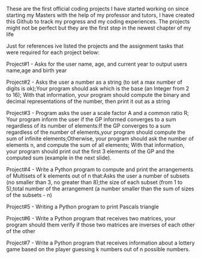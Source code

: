 These are the first official coding projects I have started working on since starting my Masters with the help of my professor and tutors, I have created this Github to track my progress and my coding experiences. The projects might not be perfect but they are the first step in the newest chapter of my life

Just for references ive listed the projects and the assignment tasks that were required for each project below:

Project#1 - Asks for the user name, age, and current year to output users name,age and birth year

Project#2 - Asks the user a number as a string (to set a max number of digits is ok);Your program should ask which is the base (an Integer from 2 to 16); With that information, your program should compute the binary and decimal representations of the number, then print it out as a string

Project#3 - Program asks the user a scale factor A and a common ratio R; Your program inform the user if the GP informed converges to a sum
regardless of its number of elements:If the GP converges to a sum regardless of the number of elements,your program should compute the sum of infinite elements;Otherwise, your program should ask the number of elements n, and compute the sum of all elements; With that information, your program should print out the first 3 elements of the GP and the computed sum (example in the next slide).

Project#4 - Write a Python program to compute and print the arrangements of Multisets of k elements out of n that:Asks the user a number of subsets (no smaller than 3, no greater than 8);the size of each subset (from 1 to 5);total number of the arrangement (a number smaller than the sum of sizes of the subsets - n)

Project#5 - Writing a Python program to print Pascals triangle

Project#6 - Write a Python program that receives two matrices, your program should them verify if those two matrices are inverses of each other
of the other

Project#7 - Write a Python program that receives information about a lottery game based
on the player guessing k numbers out of n possible numbers.
